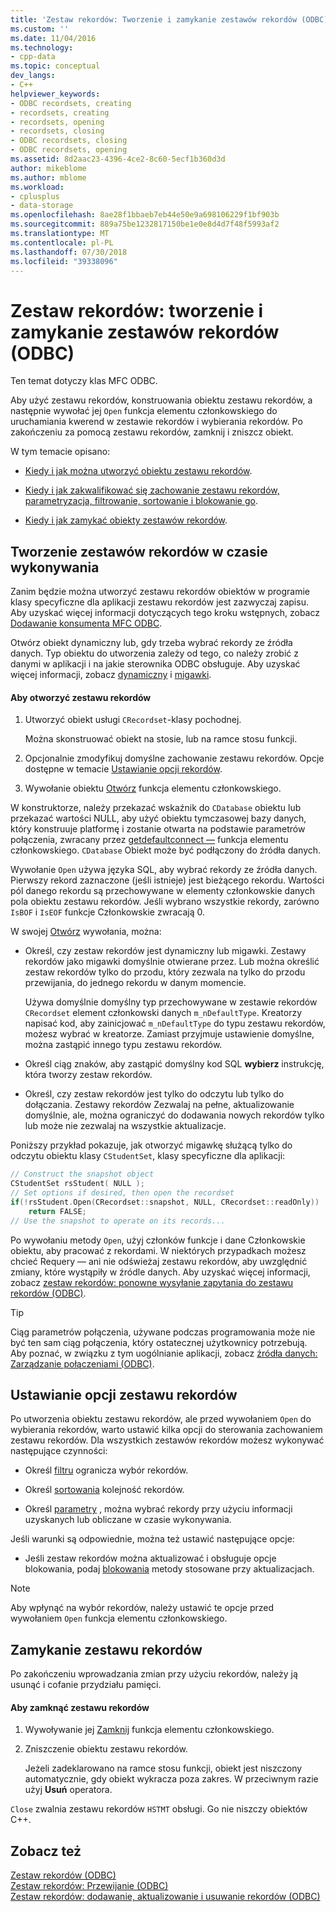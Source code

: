 ```yaml
---
title: 'Zestaw rekordów: Tworzenie i zamykanie zestawów rekordów (ODBC) | Dokumentacja firmy Microsoft'
ms.custom: ''
ms.date: 11/04/2016
ms.technology:
- cpp-data
ms.topic: conceptual
dev_langs:
- C++
helpviewer_keywords:
- ODBC recordsets, creating
- recordsets, creating
- recordsets, opening
- recordsets, closing
- ODBC recordsets, closing
- ODBC recordsets, opening
ms.assetid: 8d2aac23-4396-4ce2-8c60-5ecf1b360d3d
author: mikeblome
ms.author: mblome
ms.workload:
- cplusplus
- data-storage
ms.openlocfilehash: 8ae28f1bbaeb7eb44e50e9a698106229f1bf903b
ms.sourcegitcommit: 889a75be1232817150be1e0e8d4d7f48f5993af2
ms.translationtype: MT
ms.contentlocale: pl-PL
ms.lasthandoff: 07/30/2018
ms.locfileid: "39338096"
---
```

# <a name="recordset-creating-and-closing-recordsets-odbc"></a>Zestaw rekordów: tworzenie i zamykanie zestawów rekordów (ODBC)
Ten temat dotyczy klas MFC ODBC.  
  
 Aby użyć zestawu rekordów, konstruowania obiektu zestawu rekordów, a następnie wywołać jej `Open` funkcja elementu członkowskiego do uruchamiania kwerend w zestawie rekordów i wybierania rekordów. Po zakończeniu za pomocą zestawu rekordów, zamknij i zniszcz obiekt.  
  
 W tym temacie opisano:  
  
-   [Kiedy i jak można utworzyć obiektu zestawu rekordów](#_core_creating_recordsets_at_run_time).  
  
-   [Kiedy i jak zakwalifikować się zachowanie zestawu rekordów, parametryzacja, filtrowanie, sortowanie i blokowanie go](#_core_setting_recordset_options).  
  
-   [Kiedy i jak zamykać obiekty zestawów rekordów](#_core_closing_a_recordset).  
  
##  <a name="_core_creating_recordsets_at_run_time"></a> Tworzenie zestawów rekordów w czasie wykonywania  
 Zanim będzie można utworzyć zestawu rekordów obiektów w programie klasy specyficzne dla aplikacji zestawu rekordów jest zazwyczaj zapisu. Aby uzyskać więcej informacji dotyczących tego kroku wstępnych, zobacz [Dodawanie konsumenta MFC ODBC](../../mfc/reference/adding-an-mfc-odbc-consumer.md).  
  
 Otwórz obiekt dynamiczny lub, gdy trzeba wybrać rekordy ze źródła danych. Typ obiektu do utworzenia zależy od tego, co należy zrobić z danymi w aplikacji i na jakie sterownika ODBC obsługuje. Aby uzyskać więcej informacji, zobacz [dynamiczny](../../data/odbc/dynaset.md) i [migawki](../../data/odbc/snapshot.md).  
  
#### <a name="to-open-a-recordset"></a>Aby otworzyć zestawu rekordów  
  
1.  Utworzyć obiekt usługi `CRecordset`-klasy pochodnej.  
  
     Można skonstruować obiekt na stosie, lub na ramce stosu funkcji.  
  
2.  Opcjonalnie zmodyfikuj domyślne zachowanie zestawu rekordów. Opcje dostępne w temacie [Ustawianie opcji rekordów](#_core_setting_recordset_options).  
  
3.  Wywołanie obiektu [Otwórz](../../mfc/reference/crecordset-class.md#open) funkcja elementu członkowskiego.  
  
 W konstruktorze, należy przekazać wskaźnik do `CDatabase` obiektu lub przekazać wartości NULL, aby użyć obiektu tymczasowej bazy danych, który konstruuje platformę i zostanie otwarta na podstawie parametrów połączenia, zwracany przez [getdefaultconnect —](../../mfc/reference/crecordset-class.md#getdefaultconnect) funkcja elementu członkowskiego. `CDatabase` Obiekt może być podłączony do źródła danych.  
  
 Wywołanie `Open` używa języka SQL, aby wybrać rekordy ze źródła danych. Pierwszy rekord zaznaczone (jeśli istnieje) jest bieżącego rekordu. Wartości pól danego rekordu są przechowywane w elementy członkowskie danych pola obiektu zestawu rekordów. Jeśli wybrano wszystkie rekordy, zarówno `IsBOF` i `IsEOF` funkcje Członkowskie zwracają 0.  
  
 W swojej [Otwórz](../../mfc/reference/crecordset-class.md#open) wywołania, można:  
  
-   Określ, czy zestaw rekordów jest dynamiczny lub migawki. Zestawy rekordów jako migawki domyślnie otwierane przez. Lub można określić zestaw rekordów tylko do przodu, który zezwala na tylko do przodu przewijania, do jednego rekordu w danym momencie.  
  
     Używa domyślnie domyślny typ przechowywane w zestawie rekordów `CRecordset` element członkowski danych `m_nDefaultType`. Kreatorzy napisać kod, aby zainicjować `m_nDefaultType` do typu zestawu rekordów, możesz wybrać w kreatorze. Zamiast przyjmuje ustawienie domyślne, można zastąpić innego typu zestawu rekordów.  
  
-   Określ ciąg znaków, aby zastąpić domyślny kod SQL **wybierz** instrukcję, która tworzy zestaw rekordów.  
  
-   Określ, czy zestaw rekordów jest tylko do odczytu lub tylko do dołączania. Zestawy rekordów Zezwalaj na pełne, aktualizowanie domyślnie, ale, można ograniczyć do dodawania nowych rekordów tylko lub może nie zezwalaj na wszystkie aktualizacje.  
  
 Poniższy przykład pokazuje, jak otworzyć migawkę służącą tylko do odczytu obiektu klasy `CStudentSet`, klasy specyficzne dla aplikacji:  
  
```cpp  
// Construct the snapshot object  
CStudentSet rsStudent( NULL );  
// Set options if desired, then open the recordset  
if(!rsStudent.Open(CRecordset::snapshot, NULL, CRecordset::readOnly))  
    return FALSE;  
// Use the snapshot to operate on its records...  
```  
  
 Po wywołaniu metody `Open`, użyj członków funkcje i dane Członkowskie obiektu, aby pracować z rekordami. W niektórych przypadkach możesz chcieć Requery — ani nie odświeżaj zestawu rekordów, aby uwzględnić zmiany, które wystąpiły w źródle danych. Aby uzyskać więcej informacji, zobacz [zestaw rekordów: ponowne wysyłanie zapytania do zestawu rekordów (ODBC)](../../data/odbc/recordset-requerying-a-recordset-odbc.md).  
  
> [!TIP]
>  Ciąg parametrów połączenia, używane podczas programowania może nie być ten sam ciąg połączenia, który ostatecznej użytkownicy potrzebują. Aby poznać, w związku z tym uogólnianie aplikacji, zobacz [źródła danych: Zarządzanie połączeniami (ODBC)](../../data/odbc/data-source-managing-connections-odbc.md).  
  
##  <a name="_core_setting_recordset_options"></a> Ustawianie opcji zestawu rekordów  
 Po utworzenia obiektu zestawu rekordów, ale przed wywołaniem `Open` do wybierania rekordów, warto ustawić kilka opcji do sterowania zachowaniem zestawu rekordów. Dla wszystkich zestawów rekordów możesz wykonywać następujące czynności:  
  
-   Określ [filtru](../../data/odbc/recordset-filtering-records-odbc.md) ogranicza wybór rekordów.  
  
-   Określ [sortowania](../../data/odbc/recordset-sorting-records-odbc.md) kolejność rekordów.  
  
-   Określ [parametry](../../data/odbc/recordset-parameterizing-a-recordset-odbc.md) , można wybrać rekordy przy użyciu informacji uzyskanych lub obliczane w czasie wykonywania.  
  
 Jeśli warunki są odpowiednie, można też ustawić następujące opcje:  
  
-   Jeśli zestaw rekordów można aktualizować i obsługuje opcje blokowania, podaj [blokowania](../../data/odbc/recordset-locking-records-odbc.md) metody stosowane przy aktualizacjach.  
  
> [!NOTE]
>  Aby wpłynąć na wybór rekordów, należy ustawić te opcje przed wywołaniem `Open` funkcja elementu członkowskiego.  
  
##  <a name="_core_closing_a_recordset"></a> Zamykanie zestawu rekordów  
 Po zakończeniu wprowadzania zmian przy użyciu rekordów, należy ją usunąć i cofanie przydziału pamięci.  
  
#### <a name="to-close-a-recordset"></a>Aby zamknąć zestawu rekordów  
  
1.  Wywoływanie jej [Zamknij](../../mfc/reference/crecordset-class.md#close) funkcja elementu członkowskiego.  
  
2.  Zniszczenie obiektu zestawu rekordów.  
  
     Jeżeli zadeklarowano na ramce stosu funkcji, obiekt jest niszczony automatycznie, gdy obiekt wykracza poza zakres. W przeciwnym razie użyj **Usuń** operatora.  
  
 `Close` zwalnia zestawu rekordów `HSTMT` obsługi. Go nie niszczy obiektów C++.  
  
## <a name="see-also"></a>Zobacz też  
 [Zestaw rekordów (ODBC)](../../data/odbc/recordset-odbc.md)   
 [Zestaw rekordów: Przewijanie (ODBC)](../../data/odbc/recordset-scrolling-odbc.md)   
 [Zestaw rekordów: dodawanie, aktualizowanie i usuwanie rekordów (ODBC)](../../data/odbc/recordset-adding-updating-and-deleting-records-odbc.md)